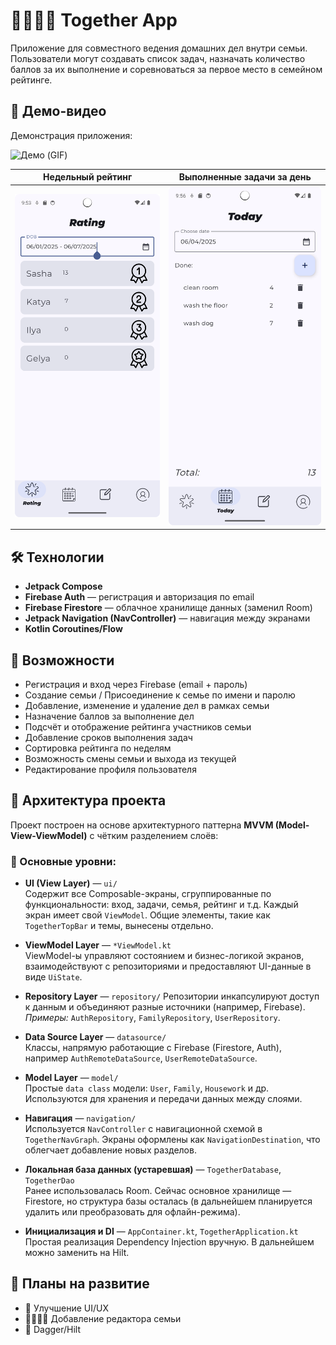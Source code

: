 # 👨‍👩‍👧‍👦 Together App

Приложение для совместного ведения домашних дел внутри семьи. Пользователи могут создавать список задач, назначать количество баллов за их выполнение и соревноваться за первое место в семейном рейтинге.

## 🎥 Демо-видео

Демонстрация приложения:

![Демо (GIF)](screenshots/App_work.gif)

| Недельный рейтинг | Выполненные задачи за день |
|----------------------|---------------------|
| ![Превью демо](screenshots/preview.png) | ![Превью демо](screenshots/preview2.png) |

## 🛠️ Технологии

- **Jetpack Compose**
- **Firebase Auth** — регистрация и авторизация по email
- **Firebase Firestore** — облачное хранилище данных (заменил Room)
- **Jetpack Navigation (NavController)** — навигация между экранами
- **Kotlin Coroutines/Flow**

## 📲 Возможности

- Регистрация и вход через Firebase (email + пароль)
- Создание семьи / Присоединение к семье по имени и паролю
- Добавление, изменение и удаление дел в рамках семьи
- Назначение баллов за выполнение дел
- Подсчёт и отображение рейтинга участников семьи
- Добавление сроков выполнения задач
- Сортировка рейтинга по неделям
- Возможность смены семьи и выхода из текущей
- Редактирование профиля пользователя

## 🧱 Архитектура проекта

Проект построен на основе архитектурного паттерна **MVVM (Model-View-ViewModel)** с чётким разделением слоёв:

### 📂 Основные уровни:

- **UI (View Layer)** — `ui/`  
  Содержит все Composable-экраны, сгруппированные по функциональности: вход, задачи, семья, рейтинг и т.д. Каждый экран имеет свой `ViewModel`. Общие элементы, такие как `TogetherTopBar` и темы, вынесены отдельно.

- **ViewModel Layer** — `*ViewModel.kt`  
  ViewModel-ы управляют состоянием и бизнес-логикой экранов, взаимодействуют с репозиториями и предоставляют UI-данные в виде `UiState`.

- **Repository Layer** — `repository/`
  Репозитории инкапсулируют доступ к данным и объединяют разные источники (например, Firebase).  
  _Примеры:_ `AuthRepository`, `FamilyRepository`, `UserRepository`.

- **Data Source Layer** — `datasource/`  
  Классы, напрямую работающие с Firebase (Firestore, Auth), например `AuthRemoteDataSource`, `UserRemoteDataSource`.

- **Model Layer** — `model/`  
  Простые `data class` модели: `User`, `Family`, `Housework` и др. Используются для хранения и передачи данных между слоями.

- **Навигация** — `navigation/`  
  Используется `NavController` с навигационной схемой в `TogetherNavGraph`. Экраны оформлены как `NavigationDestination`, что облегчает добавление новых разделов.

- **Локальная база данных (устаревшая)** — `TogetherDatabase`, `TogetherDao`  
  Ранее использовалась Room. Сейчас основное хранилище — Firestore, но структура базы осталась (в дальнейшем планируется удалить или преобразовать для офлайн-режима).

- **Инициализация и DI** — `AppContainer.kt`, `TogetherApplication.kt`  
  Простая реализация Dependency Injection вручную. В дальнейшем можно заменить на Hilt.

## 📌 Планы на развитие

- 🎨 Улучшение UI/UX
- 👨‍👩‍👧‍👧 Добавление редактора семьи
- 🔁 Dagger/Hilt

